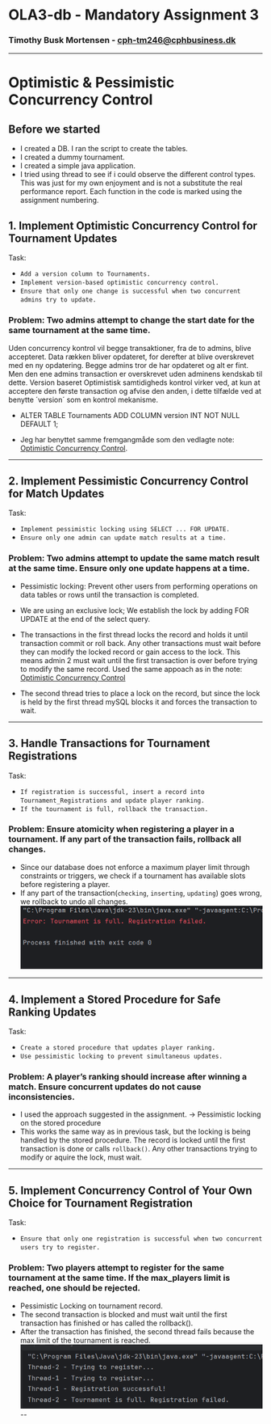 # OLA3-db - Mandatory Assignment 3

### Timothy Busk Mortensen - cph-tm246@cphbusiness.dk

---

# Optimistic & Pessimistic Concurrency Control

## Before we started 
- I created a DB. I ran the script to create the tables.
- I created a dummy tournament.
- I created a simple java application.
- I tried using thread to see if i could observe the different control types. This was just for my own enjoyment and is not a substitute the real performance report. Each function in the code is marked using the assignment numbering.  

## 1. Implement Optimistic Concurrency Control for Tournament Updates
Task:
- `Add a version column to Tournaments.`
- `Implement version-based optimistic concurrency control.`
- `Ensure that only one change is successful when two concurrent admins try to update.`

### Problem: Two admins attempt to change the start date for the same tournament at the same time.

Uden concurrency kontrol vil begge transaktioner, fra de to admins, blive accepteret. Data rækken bliver opdateret, for derefter at blive overskrevet med en ny opdatering. Begge admins tror de har opdateret og alt er fint. Men den ene admins transaction er overskrevet uden adminens kendskab til dette. 
Version baseret Optimistisk samtidigheds kontrol virker ved, at kun at acceptere den første transaction og afvise den anden, i dette tilfælde ved at benytte ´version´ som en kontrol mekanisme.

- ALTER TABLE Tournaments ADD COLUMN version INT NOT NULL DEFAULT 1;

- Jeg har benyttet samme fremgangmåde som den vedlagte note: [Optimistic Concurrency Control](https://github.com/Tine-m/final-assignment/blob/main/application-concurrency-note.md#how-optimistic-concurrency-control-works).
---


## 2. Implement Pessimistic Concurrency Control for Match Updates
Task:
- `Implement pessimistic locking using SELECT ... FOR UPDATE.`
- `Ensure only one admin can update match results at a time.`
###  Problem: Two admins attempt to update the same match result at the same time. Ensure only one update happens at a time.

- Pessimistic locking: Prevent other users from performing operations on data tables or rows until the transaction is completed.
- We are using an exclusive lock; We establish the lock by adding FOR UPDATE at the end of the select query.

- The transactions in the first thread locks the record and holds it until transaction commit or roll back. Any other transactions must wait before they can modify the locked record or gain access to the lock. This means admin 2 must wait until the first transaction is over before trying to modify the same record. Used the same appoach as in the note: [Optimistic Concurrency Control](https://github.com/Tine-m/final-assignment/blob/main/application-concurrency-note.md#how-optimistic-concurrency-control-works)

- The second thread tries to place a lock on the record, but since the lock is held by the first thread mySQL blocks it and forces the transaction to wait. 
---

## 3. Handle Transactions for Tournament Registrations
Task:
- `If registration is successful, insert a record into Tournament_Registrations and update player ranking.`
- `If the tournament is full, rollback the transaction.`
### Problem: Ensure atomicity when registering a player in a tournament. If any part of the transaction fails, rollback all changes.

- Since our database does not enforce a maximum player limit through constraints or triggers, we check if a tournament has available slots before registering a player.
- If any part of the transaction(`checking`, `inserting`, `updating`) goes wrong, we rollback to undo all changes. 
![test](transactionError.png) 
---

## 4. Implement a Stored Procedure for Safe Ranking Updates
Task:
- `Create a stored procedure that updates player ranking.`
- `Use pessimistic locking to prevent simultaneous updates.`
### Problem: A player’s ranking should increase after winning a match. Ensure concurrent updates do not cause inconsistencies.

- I used the approach suggested in the assignment. -> Pessimistic locking on the stored procedure 
- This works the same way as in previous task, but the locking is being handled by the stored procedure. The record is locked until the first transaction is done or calls `rollback()`. Any other transactions trying to modify or aquire the lock, must wait.
---

## 5. Implement Concurrency Control of Your Own Choice for Tournament Registration
Task:
- `Ensure that only one registration is successful when two concurrent users try to register.`
### Problem: Two players attempt to register for the same tournament at the same time. If the max_players limit is reached, one should be rejected.

- Pessimistic Locking on tournament record.
- The second transaction is blocked and must wait until the first transaction has finished or has called the rollback(). 
- After the transaction has finished, the second thread fails because the max limit of the tournament is reached.
![test](task5.png) 
--